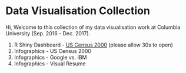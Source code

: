 # Data Visualisation Collection

Hi, Welcome to this collection of my data visualisation work at Columbia University (Sep. 2016 - Dec. 2017).

1. R Shiny Dashboard - [US Census 2000](https://mengge.shinyapps.io/us_pop/) (please allow 30s to open)
1. Infographics - US Census 2000 
1. Infographics - Google vs. IBM
1. Infographics - Visual Resume
